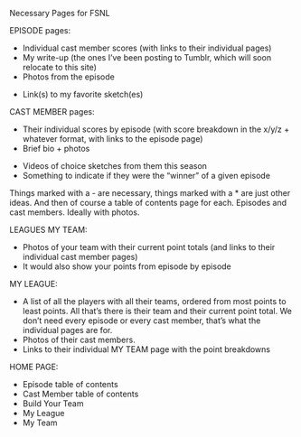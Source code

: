 Necessary Pages for FSNL

EPISODE pages:
- Individual cast member scores (with links to their individual pages)
- My write-up (the ones I’ve been posting to Tumblr, which will soon relocate to this site)
- Photos from the episode
* Link(s) to my favorite sketch(es)

CAST MEMBER pages:
- Their individual scores by episode (with score breakdown in the x/y/z + whatever format, with links to the episode page)
- Brief bio + photos
* Videos of choice sketches from them this season
* Something to indicate if they were the “winner” of a given episode

Things marked with a - are necessary, things marked with a * are just other ideas.
And then of course a table of contents page for each. Episodes and cast members. Ideally with photos.

LEAGUES
MY TEAM:
- Photos of your team with their current point totals (and links to their individual cast member pages)
- It would also show your points from episode by episode

MY LEAGUE:
- A list of all the players with all their teams, ordered from most points to least points. All that’s there is their team and their current point total. We don’t need every episode or every cast member, that’s what the individual pages are for.
- Photos of their cast members.
- Links to their individual MY TEAM page with the point breakdowns

HOME PAGE:
- Episode table of contents
- Cast Member table of contents
- Build Your Team
- My League
- My Team
